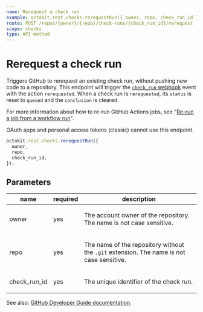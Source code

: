 ```yaml
---
name: Rerequest a check run
example: octokit.rest.checks.rerequestRun({ owner, repo, check_run_id })
route: POST /repos/{owner}/{repo}/check-runs/{check_run_id}/rerequest
scope: checks
type: API method
---
```


# Rerequest a check run

Triggers GitHub to rerequest an existing check run, without pushing new code to a repository. This endpoint will trigger the [`check_run` webhook](https://docs.github.com/webhooks/event-payloads/#check_run) event with the action `rerequested`. When a check run is `rerequested`, its `status` is reset to `queued` and the `conclusion` is cleared.

For more information about how to re-run GitHub Actions jobs, see "[Re-run a job from a workflow run](https://docs.github.com/rest/actions/workflow-runs#re-run-a-job-from-a-workflow-run)".

OAuth apps and personal access tokens (classic) cannot use this endpoint.

```js
octokit.rest.checks.rerequestRun({
  owner,
  repo,
  check_run_id,
});
```

## Parameters

<table>
  <thead>
    <tr>
      <th>name</th>
      <th>required</th>
      <th>description</th>
    </tr>
  </thead>
  <tbody>
    <tr><td>owner</td><td>yes</td><td>

The account owner of the repository. The name is not case sensitive.

</td></tr>
<tr><td>repo</td><td>yes</td><td>

The name of the repository without the `.git` extension. The name is not case sensitive.

</td></tr>
<tr><td>check_run_id</td><td>yes</td><td>

The unique identifier of the check run.

</td></tr>
  </tbody>
</table>

See also: [GitHub Developer Guide documentation](https://docs.github.com/rest/checks/runs#rerequest-a-check-run).
